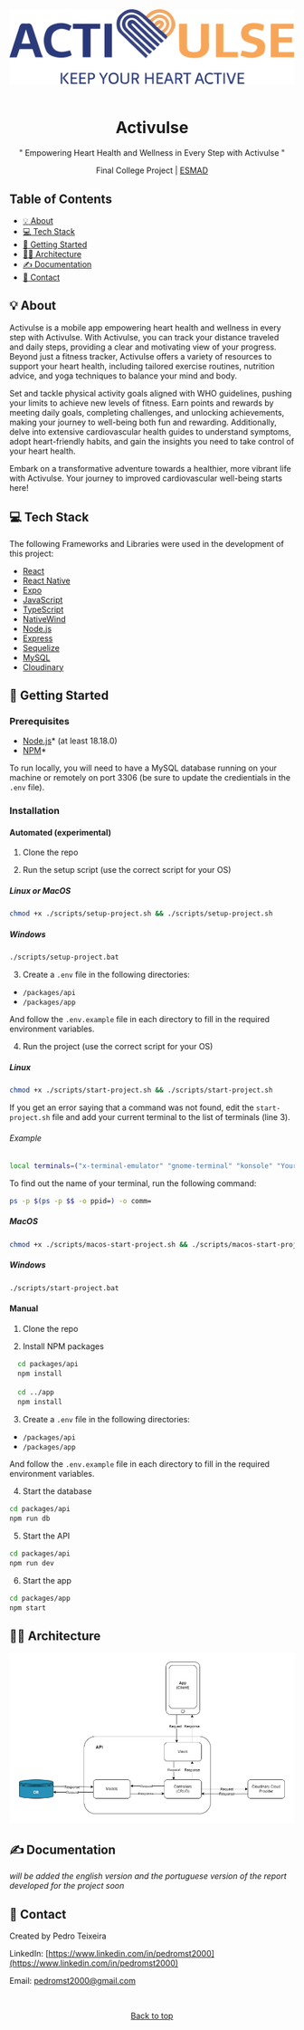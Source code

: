 <div align="center" id="top">
  <img src="./images/Logo.png" width="600" alt="activulse-logo">
  <br/>
    <br/>
  <h1>Activulse</h1>
  <p>
    "
    Empowering Heart Health and Wellness in Every Step with Activulse
  "
  </p>
    
  <span>Final College Project | [ESMAD](https://www.esmad.ipp.pt/?set_language=en) </span>
</div>

## Table of Contents

- [:bulb: About](#bulb-about)
- [:computer: Tech Stack](#computer-tech-stack)
- [:rocket: Getting Started](#rocket-getting-started)
- [:construction_worker_man: Architecture](#construction_worker_man-architecture)
- [:writing_hand: Documentation](#writing_hand-documentation)
- [:link: Contact](#link-contact)

## :bulb: About
Activulse is a mobile app empowering heart health and wellness in every step with Activulse. With Activulse, you can track your distance traveled and daily steps, providing a clear and motivating view of your progress. Beyond just a fitness tracker, Activulse offers a variety of resources to support your heart health, including tailored exercise routines, nutrition advice, and yoga techniques to balance your mind and body.

Set and tackle physical activity goals aligned with WHO guidelines, pushing your limits to achieve new levels of fitness. Earn points and rewards by meeting daily goals, completing challenges, and unlocking achievements, making your journey to well-being both fun and rewarding. Additionally, delve into extensive cardiovascular health guides to understand symptoms, adopt heart-friendly habits, and gain the insights you need to take control of your heart health.

Embark on a transformative adventure towards a healthier, more vibrant life with Activulse. Your journey to improved cardiovascular well-being starts here!

## :computer: Tech Stack

The following Frameworks and Libraries were used in the development of this project:

- [React](https://reactjs.org/)
- [React Native](https://reactnative.dev/)
- [Expo](https://expo.dev/)
- [JavaScript](https://www.javascript.com/)
- [TypeScript](https://www.typescriptlang.org/)
- [NativeWind](https://www.nativewind.dev/)
- [Node.js](https://nodejs.org/)
- [Express](https://expressjs.com/)
- [Sequelize](https://sequelize.org/)
- [MySQL](https://www.mysql.com/)
- [Cloudinary](https://cloudinary.com/)

## :rocket: Getting Started

### Prerequisites

- [Node.js](https://nodejs.org/en/)\* (at least 18.18.0)
- [NPM](https://www.npmjs.com/)\*

To run locally, you will need to have a MySQL database running on your machine or remotely on port 3306 (be sure to update the credientials in the `.env` file).

### Installation

#### Automated (experimental)

1. Clone the repo

2. Run the setup script (use the correct script for your OS)

##### Linux or MacOS

```sh
chmod +x ./scripts/setup-project.sh && ./scripts/setup-project.sh
```

##### Windows

```sh
./scripts/setup-project.bat
```

3. Create a `.env` file in the following directories:

- `/packages/api`
- `/packages/app`

And follow the `.env.example` file in each directory to fill in the required environment variables.

4. Run the project (use the correct script for your OS)

##### Linux

```sh
chmod +x ./scripts/start-project.sh && ./scripts/start-project.sh
```

If you get an error saying that a command was not found, edit the `start-project.sh` file and add your current terminal to the list of terminals (line 3).

###### Example

```sh
local terminals=("x-terminal-emulator" "gnome-terminal" "konsole" "YourTerminal")
```

To find out the name of your terminal, run the following command:

```sh
ps -p $(ps -p $$ -o ppid=) -o comm=
```

##### MacOS

```sh
chmod +x ./scripts/macos-start-project.sh && ./scripts/macos-start-project.sh
```

##### Windows

```sh
./scripts/start-project.bat
```

#### Manual

1. Clone the repo

2. Install NPM packages

```sh
  cd packages/api
  npm install

  cd ../app
  npm install

```

3. Create a `.env` file in the following directories:

- `/packages/api`
- `/packages/app`

And follow the `.env.example` file in each directory to fill in the required environment variables.

4. Start the database

```sh
cd packages/api
npm run db
```

5. Start the API

```sh
cd packages/api
npm run dev
```

6. Start the app

```sh
cd packages/app
npm start
```

## :construction_worker_man: Architecture

![Architecture](./images/Arquitetura.png)

## :writing_hand: Documentation

_will be added the english version and the portuguese version of the report developed for the project soon_

## :link: Contact

Created by Pedro Teixeira

LinkedIn: [https://www.linkedin.com/in/pedromst2000](https://www.linkedin.com/in/pedromst2000)

Email: pedromst2000@gmail.com

<br />

<p align="center">
 <a href="#top">Back to top</a>
</p>
